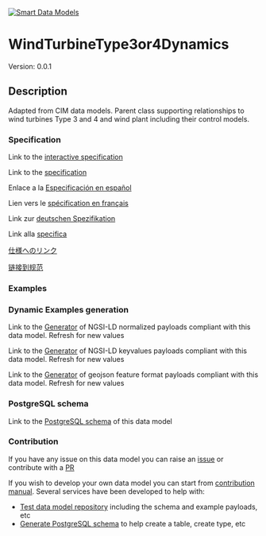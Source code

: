 [![Smart Data Models](https://smartdatamodels.org/wp-content/uploads/2022/01/SmartDataModels_logo.png "Logo")](https://smartdatamodels.org)
# WindTurbineType3or4Dynamics
Version: 0.0.1

## Description 

Adapted from CIM data models. Parent class supporting relationships to wind turbines Type 3 and 4 and wind plant including their control models.
### Specification

Link to the [interactive specification](https://swagger.lab.fiware.org/?url=https://smart-data-models.github.io/dataModel.EnergyCIM/WindTurbineType3or4Dynamics/swagger.yaml)

Link to the [specification](https://github.com/smart-data-models/dataModel.EnergyCIM/blob/master/WindTurbineType3or4Dynamics/doc/spec.md)

Enlace a la [Especificación en español](https://github.com/smart-data-models/dataModel.EnergyCIM/blob/master/WindTurbineType3or4Dynamics/doc/spec_ES.md)

Lien vers le [spécification en français](https://github.com/smart-data-models/dataModel.EnergyCIM/blob/master/WindTurbineType3or4Dynamics/doc/spec_FR.md)

Link zur [deutschen Spezifikation](https://github.com/smart-data-models/dataModel.EnergyCIM/blob/master/WindTurbineType3or4Dynamics/doc/spec_DE.md)

Link alla [specifica](https://github.com/smart-data-models/dataModel.EnergyCIM/blob/master/WindTurbineType3or4Dynamics/doc/spec_IT.md)

[仕様へのリンク](https://github.com/smart-data-models/dataModel.EnergyCIM/blob/master/WindTurbineType3or4Dynamics/doc/spec_JA.md)

[链接到规范](https://github.com/smart-data-models/dataModel.EnergyCIM/blob/master/WindTurbineType3or4Dynamics/doc/spec_ZH.md)
### Examples
### Dynamic Examples generation

Link to the [Generator](https://smartdatamodels.org/extra/ngsi-ld_generator.php?schemaUrl=https://raw.githubusercontent.com/smart-data-models/dataModel.EnergyCIM/master/WindTurbineType3or4Dynamics/schema.json&email=info@smartdatamodels.org) of NGSI-LD normalized payloads compliant with this data model. Refresh for new values

Link to the [Generator](https://smartdatamodels.org/extra/ngsi-ld_generator_keyvalues.php?schemaUrl=https://raw.githubusercontent.com/smart-data-models/dataModel.EnergyCIM/master/WindTurbineType3or4Dynamics/schema.json&email=info@smartdatamodels.org) of NGSI-LD keyvalues payloads compliant with this data model. Refresh for new values

Link to the [Generator](https://smartdatamodels.org/extra/geojson_features_generator.php?schemaUrl=https://raw.githubusercontent.com/smart-data-models/dataModel.EnergyCIM/master/WindTurbineType3or4Dynamics/schema.json&email=info@smartdatamodels.org) of geojson feature format payloads compliant with this data model. Refresh for new values
### PostgreSQL schema

Link to the [PostgreSQL schema](https://smart-data-models.github.io/dataModel.EnergyCIM/WindTurbineType3or4Dynamics/schema.sql) of this data model
### Contribution

 If you have any issue on this data model you can raise an [issue](https://github.com/smart-data-models/dataModel.EnergyCIM/issues)  or contribute with a [PR](https://github.com/smart-data-models/dataModel.EnergyCIM/pulls)

 If you wish to develop your own data model you can start from [contribution manual](https://bit.ly/contribution_manual). Several services have been developed to help with: 
 - [Test data model repository](https://smartdatamodels.org/index.php/data-models-contribution-api/) including the schema and example payloads, etc
 - [Generate PostgreSQL schema](https://smartdatamodels.org/index.php/sql-service/) to help create a table, create type, etc